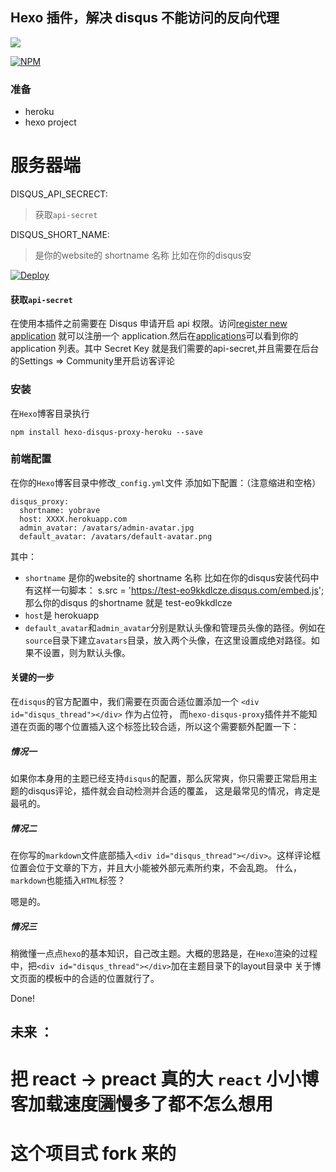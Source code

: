 ## Hexo 插件，解决 disqus 不能访问的反向代理
![](https://img.shields.io/badge/node-%3E7.6-brightgreen.svg)

[![NPM](https://nodei.co/npm/hexo-disqus-proxy-heroku.png?downloads=true&downloadRank=true&stars=true)](https://nodei.co/npm/hexo-disqus-proxy-heroku/)


### 准备
* heroku 
* hexo project


# 服务器端

DISQUS_API_SECRECT:
> 获取`api-secret`

DISQUS_SHORT_NAME:
>是你的website的 shortname 名称 比如在你的disqus安

[![Deploy](https://www.herokucdn.com/deploy/button.svg)](https://heroku.com/deploy?template=https://github.com/chinanf-boy/disqus-proxy-heroku)

#### 获取`api-secret`

在使用本插件之前需要在 Disqus 申请开启 api 权限。访问[register new application](https://disqus.com/api/applications/register/) 就可以注册一个 application.然后在[applications](https://disqus.com/api/applications/)可以看到你的 application 列表。其中 Secret Key 就是我们需要的api-secret,并且需要在后台的Settings => Community里开启访客评论

### 安装

在`Hexo`博客目录执行
```
npm install hexo-disqus-proxy-heroku --save
```

### 前端配置

在你的`Hexo`博客目录中修改`_config.yml`文件
添加如下配置：（注意缩进和空格）
```
disqus_proxy:
  shortname: yobrave
  host: XXXX.herokuapp.com
  admin_avatar: /avatars/admin-avatar.jpg
  default_avatar: /avatars/default-avatar.png
```
其中：
* `shortname` 是你的website的 shortname 名称 比如在你的disqus安装代码中 有这样一句脚本：
         s.src = 'https://test-eo9kkdlcze.disqus.com/embed.js';
         那么你的disqus 的shortname 就是 test-eo9kkdlcze
* `host`是 herokuapp
* `default_avatar`和`admin_avatar`分别是默认头像和管理员头像的路径。例如在`source`目录下建立`avatars`目录，放入两个头像，在这里设置成绝对路径。如果不设置，则为默认头像。

#### 关键的一步

在`disqus`的官方配置中，我们需要在页面合适位置添加一个 `<div id="disqus_thread"></div>` 作为占位符，
而`hexo-disqus-proxy`插件并不能知道在页面的哪个位置插入这个标签比较合适，所以这个需要额外配置一下：

##### 情况一
如果你本身用的主题已经支持`disqus`的配置，那么灰常爽，你只需要正常启用主题的disqus评论，插件就会自动检测并合适的覆盖，
这是最常见的情况，肯定是最吼的。
##### 情况二
在你写的`markdown`文件底部插入`<div id="disqus_thread"></div>`。这样评论框位置会位于文章的下方，并且大小能被外部元素所约束，不会乱跑。
什么，`markdown`也能插入`HTML`标签？

嗯是的。
##### 情况三
稍微懂一点点`hexo`的基本知识，自己改主题。大概的思路是，在`Hexo`渲染的过程中，把`<div id="disqus_thread"></div>`加在主题目录下的layout目录中
关于博文页面的模板中的合适的位置就行了。


Done!


## 未来 ：

# 把 react -> preact 真的大 ``react`` 小小博客加载速度🈵慢多了都不怎么想用

# 这个项目式 fork 来的
